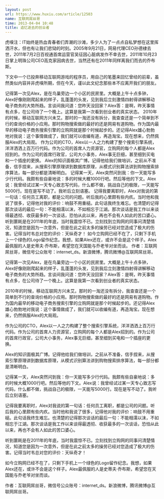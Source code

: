 ```yaml
---
layout: post
url: https://www.huxiu.com/article/12503
name: 互联网屌丝哥
time: 2013-04-04 10:48
title: 追忆逝去的创业者
---
```

虎嗅注：IT始终是热血青春者们弄潮的沙滩，多少人为了一点点自私梦想在这里挥洒汗水，但也有让我们悲恸的时刻。2005年9月21日，网易代理CEO孙德棣去世，2011年7月2日百视通首席运营官吴征因心脏病发作不幸去世，2011年10月23日掌上明珠公司CEO高克家因病去世，当然还有在2011年同样离我们而去的乔布斯。

下文中一个已投奔移动互联网游戏的程序员，用自己的笔墨来回忆曾经的前辈，虽然类似内容并非虎嗅所期，但在今天，谨以此文纪念那些本不应离开我们的朋友。

记得第一次见Alex，是在鸟巢旁边一个小区的民房里。大概是上午十点多钟，Alex好像刚刚爬起来的样子，乱蓬蓬的头发，见到我后立刻激情四射得讲解移动电子商务的大势所趋。言谈间我问道：您昨天没回家？Alex答：是啊，昨天事情有点多，在公司待了一个晚上。这算是我第一次看到创业者的真实状态。 2010年的时候，移动互联网方兴未艾。那时的一淘还没有拆分，我查查还是一个简单到不行的查询价格的小应用。那时购物搜索做的最好的还是网易有道购物。作为国内最早的移动电子商务搜索引擎的立购网就是那个时候起步的。还记得Alex雄心勃勃地对我说：这个事情做成了，我们就可以收编有道，再造淘宝。现在想来，仍然佩服Alex的大局观。 作为公司的CTO，Alex以一人之力构建了整个搜索引擎系统，洋洋洒洒上百万行代码。作为公司的首席人力资源官，立购网的每个人都是Alex招到的。作为公司的首席行政官，公司大小事务，Alex事无巨细，甚至细到买电和一个插座的更换。 Alex的知识面极其广博。记得他给我们做培训，之前从不准备，信手捏来，从搜索引擎原理讲到数据库原理，从模式识别算法讲到购物搜索排序算法，每一部分都是清晰明白。 记得某一天，Alex突然问到我：你一天能写多少行代码。我颇有些自豪地说：多的时候大概1000行吧。然后等他的下文。Alex说：我曾经试过某一天专心致志写代码，什么都不做，挑战自己的极限，一天能写5000行。现在是写不动了。我听后立刻语塞。 记得我要离职时，Alex对我说的第一句话：任何员工离职，都是公司的问题。听后我的心里颇有些内疚。当时他和我说了很多，记得他对我的评价：响鼓不用重槌。此句话我终生难忘。也清楚的记得那次谈话的最后一句：不能相濡以沫，不如相忘于江湖。那次谈话是我工作以来谈得最透彻、收获最多的一次谈话，恐怕从此以来，再也不会有人如此的苦口婆心。 听到噩耗是在2011年的年底，当时我震惊不已。立刻找到立购网的同事问清楚情况，知道您是因为一次意外，但是在此之前太多的操劳已经对您造成了极大的伤害。记得当时韦总对您的评价：天纵奇才！ 如今立购网已经不在了，只剩下手机上一个绿色的Logo留作纪念。我想，如果Alex还在，或许不会是这个样子。Alex最佩服的人是史蒂夫·乔布斯，希望您在天国能与乔老爷对坐而谈。 作者：互联网屌丝哥，微信号公众账号：internet_ds。新浪微博，腾讯微博@互联网屌丝哥。

记得第一次见Alex，是在鸟巢旁边一个小区的民房里。大概是上午十点多钟，Alex好像刚刚爬起来的样子，乱蓬蓬的头发，见到我后立刻激情四射得讲解移动电子商务的大势所趋。言谈间我问道：您昨天没回家？Alex答：是啊，昨天事情有点多，在公司待了一个晚上。这算是我第一次看到创业者的真实状态。

2010年的时候，移动互联网方兴未艾。那时的一淘还没有拆分，我查查还是一个简单到不行的查询价格的小应用。那时购物搜索做的最好的还是网易有道购物。作为国内最早的移动电子商务搜索引擎的立购网就是那个时候起步的。还记得Alex雄心勃勃地对我说：这个事情做成了，我们就可以收编有道，再造淘宝。现在想来，仍然佩服Alex的大局观。

作为公司的CTO，Alex以一人之力构建了整个搜索引擎系统，洋洋洒洒上百万行代码。作为公司的首席人力资源官，立购网的每个人都是Alex招到的。作为公司的首席行政官，公司大小事务，Alex事无巨细，甚至细到买电和一个插座的更换。

Alex的知识面极其广博。记得他给我们做培训，之前从不准备，信手捏来，从搜索引擎原理讲到数据库原理，从模式识别算法讲到购物搜索排序算法，每一部分都是清晰明白。

记得某一天，Alex突然问到我：你一天能写多少行代码。我颇有些自豪地说：多的时候大概1000行吧。然后等他的下文。Alex说：我曾经试过某一天专心致志写代码，什么都不做，挑战自己的极限，一天能写5000行。现在是写不动了。我听后立刻语塞。

记得我要离职时，Alex对我说的第一句话：任何员工离职，都是公司的问题。听后我的心里颇有些内疚。当时他和我说了很多，记得他对我的评价：响鼓不用重槌。此句话我终生难忘。也清楚的记得那次谈话的最后一句：不能相濡以沫，不如相忘于江湖。那次谈话是我工作以来谈得最透彻、收获最多的一次谈话，恐怕从此以来，再也不会有人如此的苦口婆心。

听到噩耗是在2011年的年底，当时我震惊不已。立刻找到立购网的同事问清楚情况，知道您是因为一次意外，但是在此之前太多的操劳已经对您造成了极大的伤害。记得当时韦总对您的评价：天纵奇才！

如今立购网已经不在了，只剩下手机上一个绿色的Logo留作纪念。我想，如果Alex还在，或许不会是这个样子。Alex最佩服的人是史蒂夫·乔布斯，希望您在天国能与乔老爷对坐而谈。

作者：互联网屌丝哥，微信号公众账号：internet_ds。新浪微博，腾讯微博@互联网屌丝哥。


